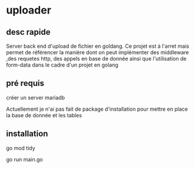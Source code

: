 ﻿# uploader

 ## desc rapide
 Server back end d'upload de fichier en goldang.
 Ce projet est à l'arret mais permet de référencer la manière dont on peut implémenter des middleware ,des requetes http, des appels en base de donnée ainsi que l'utilisation de form-data dans le cadre d'un projet en golang

 ## pré requis
  créer un server mariadb

 Actuellement je n'ai pas fait de package d'installation pour mettre en place la base de donnée et les tables

 ## installation 
 go mod tidy
 
 go run main.go

